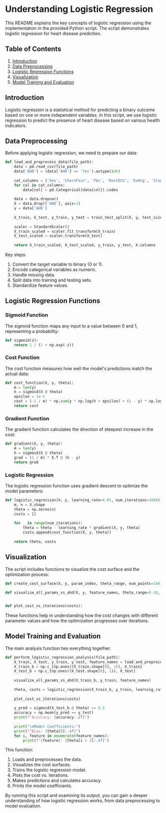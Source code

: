 # Understanding Logistic Regression

This README explains the key concepts of logistic regression using the implementation in the provided Python script. The script demonstrates logistic regression for heart disease prediction.

## Table of Contents
1. [Introduction](#introduction)
2. [Data Preprocessing](#data-preprocessing)
3. [Logistic Regression Functions](#logistic-regression-functions)
4. [Visualization](#visualization)
5. [Model Training and Evaluation](#model-training-and-evaluation)

## Introduction

Logistic regression is a statistical method for predicting a binary outcome based on one or more independent variables. In this script, we use logistic regression to predict the presence of heart disease based on various health indicators.

## Data Preprocessing

Before applying logistic regression, we need to prepare our data:

```python
def load_and_preprocess_data(file_path):
    data = pd.read_csv(file_path)
    data['AHD'] = (data['AHD'] == 'Yes').astype(int)
    
    cat_columns = ['Sex', 'ChestPain', 'Fbs', 'RestECG', 'ExAng', 'Slope', 'Thal']
    for col in cat_columns:
        data[col] = pd.Categorical(data[col]).codes
    
    data = data.dropna()
    X = data.drop(['AHD'], axis=1)
    y = data['AHD']
    
    X_train, X_test, y_train, y_test = train_test_split(X, y, test_size=0.2, random_state=42)
    
    scaler = StandardScaler()
    X_train_scaled = scaler.fit_transform(X_train)
    X_test_scaled = scaler.transform(X_test)
    
    return X_train_scaled, X_test_scaled, y_train, y_test, X.columns
```

Key steps:
1. Convert the target variable to binary (0 or 1).
2. Encode categorical variables as numeric.
3. Handle missing data.
4. Split data into training and testing sets.
5. Standardize feature values.

## Logistic Regression Functions

### Sigmoid Function

The sigmoid function maps any input to a value between 0 and 1, representing a probability:

```python
def sigmoid(z):
    return 1 / (1 + np.exp(-z))
```

### Cost Function

The cost function measures how well the model's predictions match the actual data:

```python
def cost_function(X, y, theta):
    m = len(y)
    h = sigmoid(X @ theta)
    epsilon = 1e-5
    cost = (-1 / m) * np.sum(y * np.log(h + epsilon) + (1 - y) * np.log(1 - h + epsilon))
    return cost
```

### Gradient Function

The gradient function calculates the direction of steepest increase in the cost:

```python
def gradient(X, y, theta):
    m = len(y)
    h = sigmoid(X @ theta)
    grad = (1 / m) * X.T @ (h - y)
    return grad
```

### Logistic Regression

The logistic regression function uses gradient descent to optimize the model parameters:

```python
def logistic_regression(X, y, learning_rate=0.01, num_iterations=1000):
    m, n = X.shape
    theta = np.zeros(n)
    costs = []
    
    for _ in range(num_iterations):
        theta = theta - learning_rate * gradient(X, y, theta)
        costs.append(cost_function(X, y, theta))
    
    return theta, costs
```

## Visualization

The script includes functions to visualize the cost surface and the optimization process:

```python
def create_cost_surface(X, y, param_index, theta_range, num_points=100):
    
def visualize_all_params_vs_ahd(X, y, feature_names, theta_range=(-20, 20), num_points=50):


def plot_cost_vs_iterations(costs):

```

These functions help in understanding how the cost changes with different parameter values and how the optimization progresses over iterations.

## Model Training and Evaluation

The main analysis function ties everything together:

```python
def perform_logistic_regression_analysis(file_path):
    X_train, X_test, y_train, y_test, feature_names = load_and_preprocess_data(file_path)
    X_train_b = np.c_[np.ones((X_train.shape[0], 1)), X_train]
    X_test_b = np.c_[np.ones((X_test.shape[0], 1)), X_test]
    
    visualize_all_params_vs_ahd(X_train_b, y_train, feature_names)
    
    theta, costs = logistic_regression(X_train_b, y_train, learning_rate=0.1, num_iterations=1000)
    
    plot_cost_vs_iterations(costs)
    
    y_pred = sigmoid(X_test_b @ theta) >= 0.5
    accuracy = np.mean(y_pred == y_test)
    print(f"Accuracy: {accuracy:.2f}")
    
    print("\nModel Coefficients:")
    print(f"Bias: {theta[0]:.4f}")
    for i, feature in enumerate(feature_names):
        print(f"{feature}: {theta[i + 1]:.4f}")
```

This function:
1. Loads and preprocesses the data.
2. Visualizes the cost surfaces.
3. Trains the logistic regression model.
4. Plots the cost vs. iterations.
5. Makes predictions and calculates accuracy.
6. Prints the model coefficients.

By running this script and examining its output, you can gain a deeper understanding of how logistic regression works, from data preprocessing to model evaluation.